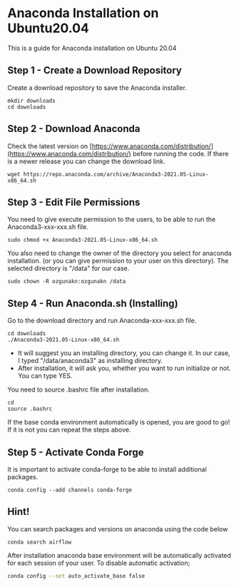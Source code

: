 # Anaconda Installation on Ubuntu20.04

This is a guide for Anaconda installation on Ubuntu 20.04

## Step 1 - Create a Download Repository

Create a download repository to save the Anaconda installer.

```
mkdir downloads
cd downloads
```

## Step 2 - Download Anaconda

Check the latest version on [https://www.anaconda.com/distribution/](https://www.anaconda.com/distribution/) before running the code. If there is a newer release you can change the download link.

```
wget https://repo.anaconda.com/archive/Anaconda3-2021.05-Linux-x86_64.sh
```

## Step 3 - Edit File Permissions

You need to give execute permission to the users, to be able to run the Anaconda3-xxx-xxx.sh file.

```
sudo chmod +x Anaconda3-2021.05-Linux-x86_64.sh
```

You also need to change the owner of the directory you select for anaconda installation. (or you can give permission to your user on this directory). The selected directory is "/data" for our case.

```
sudo chown -R ozgunakn:ozgunakn /data
```

## Step 4 - Run Anaconda.sh (Installing)

Go to the download directory and run Anaconda-xxx-xxx.sh file.

```
cd downloads
./Anaconda3-2021.05-Linux-x86_64.sh
```

* It will suggest you an installing directory, you can change it. In our case, I typed "/data/anaconda3" as installing directory.
* After installation, it will ask you, whether you want to run initialize or not. You can type YES.

You need to source .bashrc file after installation.

```
cd
source .bashrc
```

If the base conda environment automatically is opened, you are good to go! If it is not you can repeat the steps above.

## Step 5 - Activate Conda Forge

It is important to activate conda-forge to be able to install additional packages.

```
conda config --add channels conda-forge
```

## Hint!

You can search packages and versions on anaconda using the code below

```
conda search airflow
```

After installation anaconda base environment will be automatically activated for each session of your user. To disable automatic activation;

```bash
conda config --set auto_activate_base false
```
